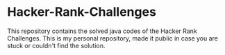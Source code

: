 # Hacker-Rank-Challenges
This repository contains the solved java codes of the Hacker Rank Challenges.
This is my personal repository, made it public in case you are stuck or couldn't find the solution.
